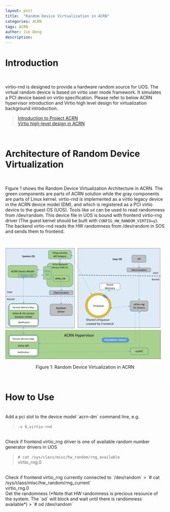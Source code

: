 ```yaml
---
layout: post
title:  "Random Device Virtualization in ACRN"
categories: ACRN
tags: ACRN
author: Jie Deng
description: 
---
```


# Introduction 
<br>

virtio-rnd is designed to provide a hardware random source for UOS. The virtual random device is based on virtio user mode framework. It simulates a PCI device based on virtio specification. Please refer to below ACRN hypervisor introduction and Virtio high level design for virtualization background introduction.

> [Introduction to Project ACRN](https://projectacrn.github.io/latest/introduction/index.html) <br>
[Virtio high-level design in ACRN](https://projectacrn.github.io/latest/developer-guides/virtio-hld.html)

<br>

# Architecture of Random Device Virtualization
<br>

Figure 1 shows the Random Device Virtualization Architecture in ACRN. The green components are parts of ACRN solution while the gray components are parts of Linux kernel. virtio-rnd is implemented as a virtio legacy device in the ACRN device model (DM), and which is registered as a PCI virtio device to the guest OS (UOS). Tools like `od` can be used to read randomness from /dev/random. This device file in UOS is bound with frontend virtio-rng driver (The guest kernel should be built with `CONFIG_HW_RANDOM_VIRTIO=y`). The backend virtio-rnd reads the HW randomness from /dev/random in SOS and sends them to frontend.

<br>

![random_architecture](/assets/images/acrn-vtrnd/random_architecture.png)
<p align="center">Figure 1: Random Device Virtualization in ACRN</p>

<br>

# How to Use

<br>
Add a pci slot to the device model `acrn-dm` command line, e.g.

> `-s 9,virtio-rnd`

<br>
Check if frontend virtio_rng driver is one of available random number generator drivers in UOS

> `# cat /sys/class/misc/hw_random/rng_available` <br> virtio_rng.0

<br>
Check if frontend virtio_rng currently connected to `/dev/random`
> `# cat /sys/class/misc/hw_random/rng_current` <br> virtio_rng.0

<br>
Get the randomness (*Note that HW randomness is precious resource of the system. The `od` will block and wait until there is randomness available*)
> `# od /dev/random`
